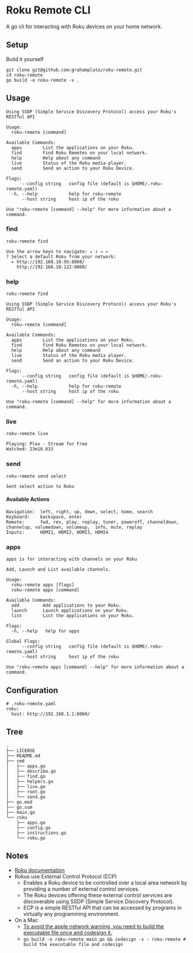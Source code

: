 # Roku Remote CLI

A go cli for interacting with Roku devices on your home network.

## Setup

Build it yourself

```shell
git clone git@github.com:grahamplata/roku-remote.git
cd roku-remote
go build -o roku-remote -v .
```

## Usage

```shell
Using SSDP (Simple Service Discovery Protocol) access your Roku's RESTful API

Usage:
  roku-remote [command]

Available Commands:
  apps        List the applications on your Roku.
  find        Find Roku Remotes on your local network.
  help        Help about any command
  live        Status of the Roku media player.
  send        Send an action to your Roku Device.

Flags:
      --config string   config file (default is $HOME/.roku-remote.yaml)
  -h, --help            help for roku-remote
      --host string     host ip of the roku

Use "roku-remote [command] --help" for more information about a command.
```

### find

```shell
roku-remote find

Use the arrow keys to navigate: ↓ ↑ → ←
? Select a default Roku from your network:
  ▸ http://192.168.10.95:8060/
    http://192.168.10.122:8060/
```

### help

```shell
roku-remote find

Using SSDP (Simple Service Discovery Protocol) access your Roku's RESTful API

Usage:
  roku-remote [command]

Available Commands:
  apps        List the applications on your Roku.
  find        Find Roku Remotes on your local network.
  help        Help about any command
  live        Status of the Roku media player.
  send        Send an action to your Roku Device.

Flags:
      --config string   config file (default is $HOME/.roku-remote.yaml)
  -h, --help            help for roku-remote
      --host string     host ip of the roku

Use "roku-remote [command] --help" for more information about a command.
```

### live

```shell
roku-remote live

Playing: Plex - Stream for Free
Watched: 23m10.633
```

### send

```shell
roku-remote send select

Sent select action to Roku
```

#### Available Actions

```shell
Navigation:  left, right, up, down, select, home, search
Keyboard:    backspace, enter
Remote:      fwd, rev, play, replay, tuner, poweroff, channeldown, channelup, volumedown, volumeup,  info, mute, replay
Inputs:      HDMI1, HDMI2, HDMI3, HDMI4
```

### apps

```shell
apps is for interacting with channels on your Roku

Add, Launch and List available channels.

Usage:
  roku-remote apps [flags]
  roku-remote apps [command]

Available Commands:
  add         Add applications to your Roku.
  launch      Launch applications on your Roku.
  list        List the applications on your Roku.

Flags:
  -h, --help   help for apps

Global Flags:
      --config string   config file (default is $HOME/.roku-remote.yaml)
      --host string     host ip of the roku

Use "roku-remote apps [command] --help" for more information about a command.
```

## Configuration

```shell
# .roku-remote.yaml
roku:
  host: http://192.168.1.1:8060/
```

## Tree

```shell
.
├── LICENSE
├── README.md
├── cmd
│   ├── apps.go
│   ├── describe.go
│   ├── find.go
│   ├── helpers.go
│   ├── live.go
│   ├── root.go
│   └── send.go
├── go.mod
├── go.sum
├── main.go
└── roku
    ├── apps.go
    ├── config.go
    ├── instructions.go
    └── roku.go
```

## Notes

- [Roku documentation](https://developer.roku.com/docs/developer-program/debugging/external-control-api.md)
- Rokus use External Control Protocol (ECP)
  - Enables a Roku device to be controlled over a local area network by providing a number of external control services.
  - The Roku devices offering these external control services are discoverable using SSDP (Simple Service Discovery Protocol).
  - ECP is a simple RESTful API that can be accessed by programs in virtually any programming environment.
- On a Mac
  - [To avoid the apple network warning, you need to build the executable file once and codesign it.](https://apple.stackexchange.com/a/393721)
  - `go build -o roku-remote main.go && codesign -s - roku-remote # build the executable file and codesign`
